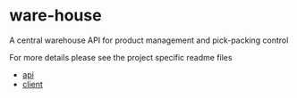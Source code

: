 # ware-house
A central warehouse API for product management and pick-packing control

For more details please see the project specific readme files

* [api](https://github.com/biofractal/ware-house/tree/master/api)
* [client](https://github.com/biofractal/ware-house/tree/master/client)
